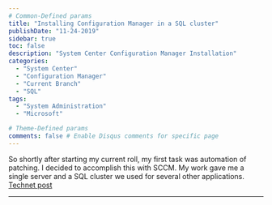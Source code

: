 ```yaml
---
# Common-Defined params
title: "Installing Configuration Manager in a SQL cluster"
publishDate: "11-24-2019"
sidebar: true
toc: false
description: "System Center Configuration Manager Installation"
categories:
  - "System Center"
  - "Configuration Manager"
  - "Current Branch"
  - "SQL"
tags:
  - "System Administration"
  - "Microsoft"

# Theme-Defined params
comments: false # Enable Disqus comments for specific page
---
```


So shortly after starting my current roll, my first task was automation of patching. I decided to accomplish this with SCCM. My work gave me a single server and a SQL cluster we used for several other applications.  [Technet post](https://social.technet.microsoft.com/Forums/windows/en-US/bb55f703-a73c-44ce-9dbe-93c941954189/sccm-2012-r2-sql-2014-cluster-shared-volumes-and-you?forum=configmanagerdeployment)


---------

